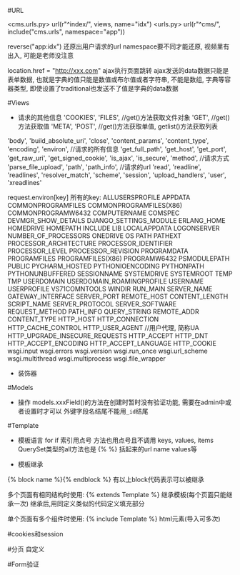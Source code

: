 #URL

<cms.urls.py>
url(r"^index/", views, name="idx")
<urls.py>
url(r"^cms/", include("cms.urls", namespace="app"))

reverse("app:idx")
还原出用户请求的url
namespace要不同才能还原, 视频里有出入, 可能是老师没注意


location.href = "http://xxx.com"
ajax执行页面跳转
ajax发送的data数据只能是表单数据, 也就是字典的值只能是数值或布尔值或者字符串,
不能是数组, 字典等容器类型, 即使设置了traditional也发送不了值是字典的data数据



#Views
- 请求的其他信息
'COOKIES',
 'FILES',                   //get()方法获取文件对象
 'GET',                     //get()方法获取值
 'META',
 'POST',                    //get()方法获取单值, getlist()方法获取列表

 'body',
 'build_absolute_uri',
 'close',
 'content_params',
 'content_type',
 'encoding',
 'environ',               //请求的所有信息
 'get_full_path',
 'get_host',
 'get_port',
 'get_raw_uri',
 'get_signed_cookie',
 'is_ajax',
 'is_secure',
 'method',                  //请求方式
 'parse_file_upload',
 'path',
 'path_info',               //请求的url
 'read',
 'readline',
 'readlines',
 'resolver_match',
 'scheme',
 'session',
 'upload_handlers',
 'user',
 'xreadlines'

request.environ[key]
所有的key:
ALLUSERSPROFILE
APPDATA
COMMONPROGRAMFILES
COMMONPROGRAMFILES(X86)
COMMONPROGRAMW6432
COMPUTERNAME
COMSPEC
DEVMGR_SHOW_DETAILS
DJANGO_SETTINGS_MODULE
ERLANG_HOME
HOMEDRIVE
HOMEPATH
INCLUDE
LIB
LOCALAPPDATA
LOGONSERVER
NUMBER_OF_PROCESSORS
ONEDRIVE
OS
PATH
PATHEXT
PROCESSOR_ARCHITECTURE
PROCESSOR_IDENTIFIER
PROCESSOR_LEVEL
PROCESSOR_REVISION
PROGRAMDATA
PROGRAMFILES
PROGRAMFILES(X86)
PROGRAMW6432
PSMODULEPATH
PUBLIC
PYCHARM_HOSTED
PYTHONIOENCODING
PYTHONPATH
PYTHONUNBUFFERED
SESSIONNAME
SYSTEMDRIVE
SYSTEMROOT
TEMP
TMP
USERDOMAIN
USERDOMAIN_ROAMINGPROFILE
USERNAME
USERPROFILE
VS71COMNTOOLS
WINDIR
RUN_MAIN
SERVER_NAME
GATEWAY_INTERFACE
SERVER_PORT
REMOTE_HOST
CONTENT_LENGTH
SCRIPT_NAME
SERVER_PROTOCOL
SERVER_SOFTWARE
REQUEST_METHOD
PATH_INFO
QUERY_STRING
REMOTE_ADDR
CONTENT_TYPE
HTTP_HOST
HTTP_CONNECTION
HTTP_CACHE_CONTROL
HTTP_USER_AGENT       //用户代理, 简称UA
HTTP_UPGRADE_INSECURE_REQUESTS
HTTP_ACCEPT
HTTP_DNT
HTTP_ACCEPT_ENCODING
HTTP_ACCEPT_LANGUAGE
HTTP_COOKIE
wsgi.input
wsgi.errors
wsgi.version
wsgi.run_once
wsgi.url_scheme
wsgi.multithread
wsgi.multiprocess
wsgi.file_wrapper


- 装饰器

#Models
- 操作
models.xxxField()的方法在创建时暂时没有验证功能, 需要在admin中或者设置时才可以
外键字段名结尾不能用`_id`结尾


#Template
- 模板语言
  for if 索引用点号 方法也用点号且不调用 keys, values, items QuerySet类型的all方法也是
  {% %} 括起来的url name values等
  
- 模板继承

{% block name %}{% endblock %}
有以上block代码表示可以被继承


多个页面有相同结构时使用:
{% extends Template %}
继承模板(每个页面只能继承一次)
继承后,用同定义类似的代码定义填充部分


单个页面有多个组件时使用:
{% include Template %}
html元素(导入可多次)


#cookies和session


#分页
自定义



#Form验证


